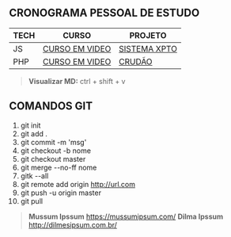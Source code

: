 ## CRONOGRAMA PESSOAL DE ESTUDO

| **TECH** | **CURSO** | **PROJETO** |
| --- | --- | --- |
| JS | [CURSO EM VIDEO](https://www.youtube.com/watch?v=rUTKomc2gG8) | [SISTEMA XPTO](./JS/readme.md) |
| PHP | [CURSO EM VIDEO](https://www.cursoemvideo.com/course/curso-php-iniciante/) | [CRUDÃO](./PHP/readme.md) |

> **Visualizar MD:** ctrl + shift + v

## COMANDOS GIT

1. git init
2. git add .
3. git commit -m 'msg'
4. git checkout -b nome 
5. git checkout master
6. git merge --no-ff nome
7. gitk --all 
8. git remote add origin http://url.com
9. git push -u origin master
10. git pull

> **Mussum Ipssum** https://mussumipsum.com/
> **Dilma Ipssum** http://dilmesipsum.com.br/
